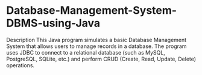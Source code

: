 # Database-Management-System-DBMS-using-Java
Description This Java program simulates a basic Database Management System that allows users to manage records in a database. The program uses JDBC to connect to a relational database (such as MySQL, PostgreSQL, SQLite, etc.) and perform CRUD (Create, Read, Update, Delete) operations.
